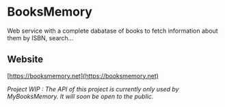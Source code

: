# BooksMemory
Web service with a complete dabatase of books to fetch information about them by ISBN, search...

## Website
[https://booksmemory.net](https://booksmemory.net)

*Project WIP : The API of this project is currently only used by MyBooksMemory. It will soon be open to the public.*
